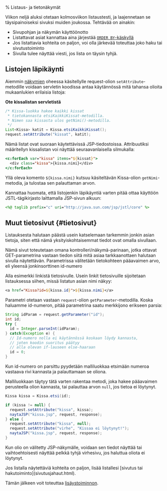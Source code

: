 % Listaus- ja tietonäkymät
<!-- order: 8 -->

Viikon neljä aluksi otetaan kolmosviikon listaustesti, ja laajennetaan se täysipainoiseksi
sivuksi muiden joukossa. Tehtävää on ainakin:

* Sivupohjan ja näkymän käyttöönotto
* Listattavat asiat kannattaa aina järjestää 
  [`ORDER BY`-käskyllä](http://www.postgresql.org/docs/9.2/static/queries-order.html)
* Jos listattavia kohteita on paljon, voi olla järkevää toteuttaa joko haku tai sivutustoiminto
* Sivulla tulee näyttää viesti, jos lista on täysin tyhjä.

## Listojen läpikäynti

Aiemmin [näkymien](nakymat.html) oheessa käsitellylle
request-olion `setAttribute`-metodille
voidaan servletin koodissa 
antaa käytännössä mitä tahansa olioita
mukaanlukien erilaisia listoja:

**Ote kissalistan servletistä**

~~~~java
/* Kissa-luokka hakee kaikki kissat 
 * tietokannasta etsiKaikkiKissat-metodilla.
 * Nimen saa kissasta ulos getNimi()-metodilla.
 */
List<Kissa> katit = Kissa.etsiKaikkiKissat();
request.setAttribute("kissat", katit);  
~~~~

Nämä listat ovat suoraan käytettävissä JSP-tiedostoissa.
Attribuutiksi määritellyn kissalistan voi näyttää seuraavanlaisella silmukalla:

~~~~jsp
<c:forEach var="kissa" items="${kissat}">
  <div class="kissa">{kissa.nimi}</div>
</c:forEach>
~~~~

Yllä oleva komento `${kissa.nimi}` kutsuu käsiteltävän Kissa-olion
`getNimi`-metodia, ja tulostaa sen palauttaman arvon.

Kannattaa huomata, että
listojenkin läpikäyntiä varten pitää 
ottaa käyttöön JSTL-tägikirjasto laittamalla JSP-sivun alkuun:

~~~~jsp
<%@ taglib prefix="c" uri="http://java.sun.com/jsp/jstl/core" %>
~~~~

## Muut tietosivut {#tietosivut}

Listauksesta halutaan päästä usein katselemaan tarkemmin jonkin asian tietoja, siten että nämä yksityiskohtaisemmat tiedot
ovat omalla sivullaan.

Nämä sivut toteutetaan omana kontrolleri/näkymä-parinaan,
jotka ottavat GET-parametrina vastaan tiedon
siitä mitä asiaa tarkkaanottaen halutaan sivulla näytettävän.
Parametrissa välitetään tietokohteen pääavaimen arvo,
eli yleensä jonkinsorttinen id-numero

Alla esimerkki linkistä tietosivulle. Usein linkit tietosivuille
sijoitetaan listauksessa siihen, missä listatun asian nimi näkyy:

~~~jsp
<a href="Kissa?id=${kissa.id}">${kissa.nimi}</a>
~~~

Parametri otetaan vastaan `request`-olion `getParameter`-metodilla.
Koska haluamme id-numeron, pitää parametrina saatu merkkijono erikseen parsia:

~~~java
String idParam = request.getParameter("id");
int id;
try {
  id = Integer.parseInt(idParam);
} catch(Exception e) {
  // Id-numero nolla ei käytännössä koskaan löydy kannasta, 
  // joten koodin suoritus päätyy
  // alla olevan if-lauseen else-haaraan
  id = 0;
}
~~~

Kun id-numero on parsittu pyydetään malliluokkaa etsimään 
numeroa vastaava rivi kannasta ja palauttamaan se oliona.

Malliluokkaan täytyy tätä varten rakentaa 
metodi, joka hakee pääavaimen perusteella olion kannasta,
tai palauttaa arvon `null`, jos tietoa ei löytynyt.

~~~java
Kissa kissa = Kissa.etsi(id);

if (kissa != null) {
  request.setAttribute("kissa", kissa);
  naytaJSP("kissa.jsp", request, response);
} else {
  request.setAttribute("kissa", null);
  request.setAttribute("virhe", "Kissaa ei löytynyt!");
  naytaJSP("kissa.jsp", request, response);
}
~~~

Kun olio on välitetty JSP-näkymälle, voidaan sen tiedot näyttää 
tai vaihtoehtoisesti näyttää pelkkä tyhjä virhesivu, jos
haluttua oliota ei löytynyt.

<next>
Jos listalla näytettäviä kohteita on paljon, lisää listallesi 
[sivutus tai hakutoiminto](sivutusjahaut.html).

Tämän jälkeen voit toteuttaa 
[lisäystoiminnon](mallit_lisays.html).
</next>
